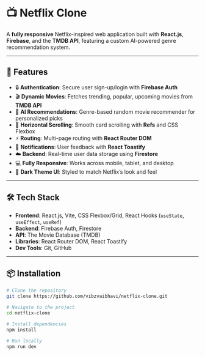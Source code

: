 # 📺 Netflix Clone

A **fully responsive** Netflix-inspired web application built with **React.js**, **Firebase**, and the **TMDB API**, featuring a custom AI-powered genre recommendation system.

---

## 🚀 Features

- 🔒 **Authentication**: Secure user sign-up/login with **Firebase Auth**
- 🎬 **Dynamic Movies**: Fetches trending, popular, upcoming movies from **TMDB API**
- 🤖 **AI Recommendations**: Genre-based random movie recommender for personalized picks
- 🔄 **Horizontal Scrolling**: Smooth card scrolling with **Refs** and CSS Flexbox
- ⚡ **Routing**: Multi-page routing with **React Router DOM**
- 📝 **Notifications**: User feedback with **React Toastify**
- ☁️ **Backend**: Real-time user data storage using **Firestore**
- 💻 **Fully Responsive**: Works across mobile, tablet, and desktop
- 🎨 **Dark Theme UI**: Styled to match Netflix’s look and feel

---

## 🛠️ Tech Stack

- **Frontend**: React.js, Vite, CSS Flexbox/Grid, React Hooks (`useState`, `useEffect`, `useRef`)
- **Backend**: Firebase Auth, Firestore
- **API**: The Movie Database (TMDB)
- **Libraries**: React Router DOM, React Toastify
- **Dev Tools**: Git, GitHub

---

## 📦 Installation

```bash
# Clone the repository
git clone https://github.com/vibzvaibhavi/netflix-clone.git

# Navigate to the project
cd netflix-clone

# Install dependencies
npm install

# Run locally
npm run dev
